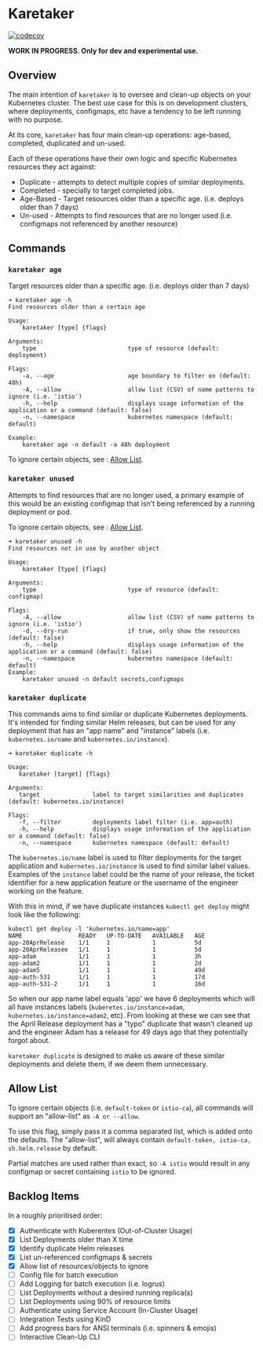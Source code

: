# Karetaker

[![codecov](https://codecov.io/gh/ahstn/karetaker/branch/main/graph/badge.svg?token=Y4LCYHK8OQ)](https://codecov.io/gh/ahstn/karetaker)

**WORK IN PROGRESS. Only for dev and experimental use.**

## Overview
The main intention of `karetaker` is to oversee and clean-up objects on your Kubernetes cluster. The best use case for this is on development clusters, where deployments, configmaps, etc have a tendency to be left running with no purpose.


At its core, `karetaker` has four main clean-up operations: age-based, completed, duplicated and un-used.

Each of these operations have their own logic and specific Kubernetes resources they act against:

- Duplicate - attempts to detect multiple copies of similar deployments.
- Completed - specially to target completed jobs.
- Age-Based - Target resources older than a specific age. (i.e. deploys older than 7 days)
- Un-used - Attempts to find resources that are no longer used (i.e. configmaps not referenced by another resource)

## Commands

### `karetaker age`
Target resources older than a specific age. (i.e. deploys older than 7 days)

```
➜ karetaker age -h
Find resources older than a certain age

Usage:
    karetaker [type] {flags}

Arguments:
    type                          type of resource (default: deployment)

Flags:
    -a, --age                     age boundary to filter on (default: 48h)
    -A, --allow                   allow list (CSV) of name patterns to ignore (i.e. 'istio')
    -h, --help                    displays usage information of the application or a command (default: false)
    -n, --namespace               kubernetes namespace (default: default)
   
Example:
    karetaker age -n default -a 48h deployment
```
To ignore certain objects, see : [Allow List](#allow-list).

### `karetaker unused`
Attempts to find resources that are no longer used, a primary example of this would be an existing configmap that isn't being referenced by a running deployment or pod.

To ignore certain objects, see : [Allow List](#allow-list).

```
➜ karetaker unused -h
Find resources not in use by another object

Usage:
    karetaker [type] {flags}

Arguments:
    type                          type of resource (default: configmap)

Flags:
    -A, --allow                   allow list (CSV) of name patterns to ignore (i.e. 'istio')
    -d, --dry-run                 if true, only show the resources (default: false)
    -h, --help                    displays usage information of the application or a command (default: false)
    -n, --namespace               kubernetes namespace (default: default)
Example:
    karetaker unused -n default secrets,configmaps
```

### `karetaker duplicate`
This commands aims to find similar or duplicate Kubernetes deployments. It's intended for finding similar Helm releases, but can be used for any deployment that has an "app name" and "instance" labels (i.e. `kubernetes.io/name` and `kubernetes.io/instance`).

```
➜ karetaker duplicate -h

Usage:
   karetaker [target] {flags}

Arguments: 
   target               label to target similarities and duplicates (default: kubernetes.io/instance)

Flags: 
   -f, --filter         deployments label filter (i.e. app=auth) 
   -h, --help           displays usage information of the application or a command (default: false)
   -n, --namespace      kubernetes namespace (default: default)
```

The `kubernetes.io/name` label is used to filter deployments for the target application and `kubernetes.io/instance` is used to find similar label values. Examples of the `instance` label could be the name of your release, the ticket identifier for a new application feature or the username of the engineer working on the feature.

With this in mind, if we have duplicate instances `kubectl get deploy` might look like the following:
```
kubectl get deploy -l 'kubernetes.io/name=app'
NAME                READY   UP-TO-DATE   AVAILABLE   AGE
app-20AprRelease    1/1     1            1           5d
app-20AprReleasee   1/1     1            1           5d
app-adam            1/1     1            1           3h
app-adam2           1/1     1            1           2d
app-adam5           1/1     1            1           49d
app-auth-531        1/1     1            1           17d
app-auth-531-2      1/1     1            1           16d
```

So when our app name label equals 'app' we have 6 deployments which will all have instances labels (`kuberetes.io/instance=adam`, `kubernetes.io/instance=adam2`, etc). From looking at these we can see that the April Release deployment has a "typo" duplicate that wasn't cleaned up and the engineer Adam has a release for 49 days ago that they potentially forgot about.

`karetaker duplicate` is designed to make us aware of these similar deployments and delete them, if we deem them unnecessary.

## Allow List
To ignore certain objects (i.e. `default-token` or `istio-ca`), all commands will support an "allow-list" as `-A or --allow`.

To use this flag, simply pass it a comma separated list, which is added onto the defaults. The "allow-list", will always contain `default-token, istio-ca, sh.helm.release` by default.

Partial matches are used rather than exact, so `-A istio` would result in any configmap or secret containing `istio` to be ignored.

## Backlog Items

In a roughly prioritised order:

- [x] Authenticate with Kuberentes (Out-of-Cluster Usage)
- [x] List Deployments older than X time
- [x] Identify duplicate Helm releases
- [x] List un-referenced configmaps & secrets
- [x] Allow list of resources/objects to ignore 
- [ ] Config file for batch execution  
- [ ] Add Logging for batch execution (i.e. logrus)
- [ ] List Deployments without a desired running replica(s)
- [ ] List Deployments using 90% of resource limits
- [ ] Authenticate using Service Account (In-Cluster Usage)
- [ ] Integration Tests using KinD
- [ ] Add progress bars for ANSI terminals (i.e. spinners & emojis)
- [ ] Interactive Clean-Up CLI
